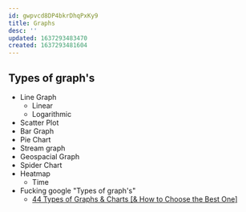 ```yaml
---
id: gwpvcd8DP4bkrDhqPxKy9
title: Graphs
desc: ''
updated: 1637293483470
created: 1637293481604
---
```


## Types of graph's

* Line Graph
  * Linear
  * Logarithmic
* Scatter Plot
* Bar Graph
* Pie Chart
* Stream graph
* Geospacial Graph
* Spider Chart
* Heatmap
  * Time
* Fucking google "Types of graph's"
  * [44 Types of Graphs & Charts [& How to Choose the Best One]](https://visme.co/blog/types-of-graphs/)
